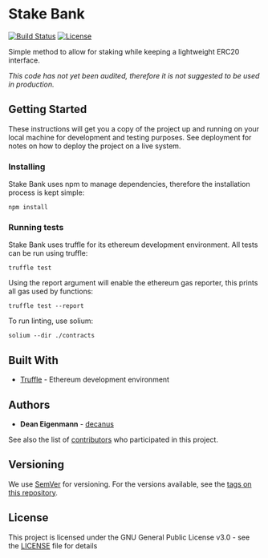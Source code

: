 # Stake Bank

[![Build Status](https://travis-ci.org/HarbourProject/stakebank.svg?branch=development)](https://travis-ci.org/HarbourProject/stakebank) [![License](https://img.shields.io/badge/License-GPL--3.0-blue.svg)](LICENSE)

Simple method to allow for staking while keeping a lightweight ERC20 interface.

*This code has not yet been audited, therefore it is not suggested to be used in production.*

## Getting Started

These instructions will get you a copy of the project up and running on your local machine for development and testing purposes. See deployment for notes on how to deploy the project on a live system.

### Installing

Stake Bank uses npm to manage dependencies, therefore the installation process is kept simple:

```
npm install
```

### Running tests

Stake Bank uses truffle for its ethereum development environment. All tests can be run using truffle:

```
truffle test
```

Using the report argument will enable the ethereum gas reporter, this prints all gas used by functions:

```
truffle test --report
```

To run linting, use solium:

```
solium --dir ./contracts
```

## Built With
* [Truffle](https://github.com/trufflesuite/truffle) - Ethereum development environment 

## Authors

* **Dean Eigenmann** - [decanus](https://github.com/decanus)

See also the list of [contributors](https://github.com/HarbourProject/stakebank/contributors) who participated in this project.

## Versioning

We use [SemVer](http://semver.org/) for versioning. For the versions available, see the [tags on this repository](https://github.com/HarbourProject/stakebank/tags).

## License

This project is licensed under the GNU General Public License v3.0 - see the [LICENSE](LICENSE) file for details

